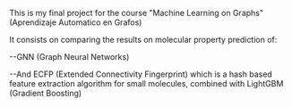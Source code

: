 This is my final project for the course "Machine Learning on Graphs" (Aprendizaje Automatico en Grafos)

It consists on comparing the results on molecular property prediction of: 

--GNN (Graph Neural Networks)

--And ECFP (Extended Connectivity Fingerprint) which is a hash based feature extraction algorithm for small molecules, combined with LightGBM (Gradient Boosting)
